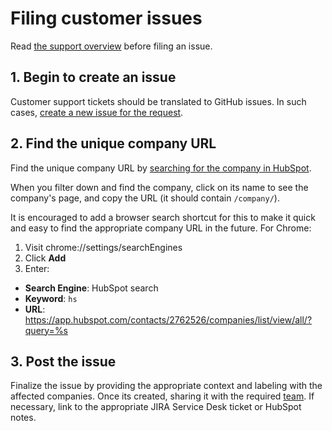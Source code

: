 # Filing customer issues

Read [the support overview](index.md) before filing an issue.

## 1. Begin to create an issue

Customer support tickets should be translated to GitHub issues. In such cases, [create a new issue for the request](https://github.com/sourcegraph/customer/issues/new).

## 2. Find the unique company URL

Find the unique company URL by [searching for the company in HubSpot](https://app.hubspot.com/contacts/2762526/companies/list/view/all/?query=).

When you filter down and find the company, click on its name to see the company's page, and copy the URL (it should contain `/company/`).

It is encouraged to add a browser search shortcut for this to make it quick and easy to find the appropriate company URL in the future. For Chrome:

1. Visit chrome://settings/searchEngines
1. Click **Add**
1. Enter:
  - **Search Engine**: HubSpot search
  - **Keyword**: `hs`
  - **URL**: https://app.hubspot.com/contacts/2762526/companies/list/view/all/?query=%s

## 3. Post the issue

Finalize the issue by providing the appropriate context and labeling with the affected companies. Once its created, sharing it with the required [team](routing_questions.md).
If necessary, link to the appropriate JIRA Service Desk ticket or HubSpot notes.
